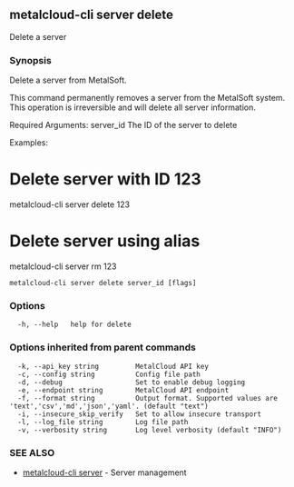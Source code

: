 ## metalcloud-cli server delete

Delete a server

### Synopsis

Delete a server from MetalSoft.

This command permanently removes a server from the MetalSoft system. 
This operation is irreversible and will delete all server information.

Required Arguments:
  server_id              The ID of the server to delete

Examples:
  # Delete server with ID 123
  metalcloud-cli server delete 123

  # Delete server using alias
  metalcloud-cli server rm 123


```
metalcloud-cli server delete server_id [flags]
```

### Options

```
  -h, --help   help for delete
```

### Options inherited from parent commands

```
  -k, --api_key string         MetalCloud API key
  -c, --config string          Config file path
  -d, --debug                  Set to enable debug logging
  -e, --endpoint string        MetalCloud API endpoint
  -f, --format string          Output format. Supported values are 'text','csv','md','json','yaml'. (default "text")
  -i, --insecure_skip_verify   Set to allow insecure transport
  -l, --log_file string        Log file path
  -v, --verbosity string       Log level verbosity (default "INFO")
```

### SEE ALSO

* [metalcloud-cli server](metalcloud-cli_server.md)	 - Server management

